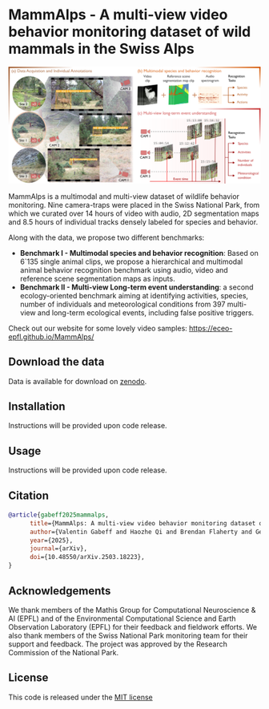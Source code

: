 # MammAlps - A multi-view video behavior monitoring dataset of wild mammals in the Swiss Alps

<p align="center">
    <img src="resources/overview.png" alt="Overview">
</p>

MammAlps is a multimodal and multi-view dataset of wildlife behavior monitoring. Nine camera-traps were placed in the Swiss National Park, from which we curated over 14 hours of video with audio, 2D segmentation maps and 8.5 hours of individual tracks densely labeled for species and behavior.  

Along with the data, we propose two different benchmarks:
- **Benchmark I - Multimodal species and behavior recognition**: Based on 6`135 single animal clips, we propose a hierarchical and multimodal animal behavior recognition benchmark using audio, video and reference scene segmentation maps as inputs.
- **Benchmark II - Multi-view Long-term event understanding**: a second ecology-oriented benchmark aiming at identifying activities, species, number of individuals and meteorological conditions from 397 multi-view and long-term ecological events, including false positive triggers.


Check out our website for some lovely video samples: https://eceo-epfl.github.io/MammAlps/

## Download the data
Data is available for download on [zenodo](https://doi.org/10.5281/zenodo.15040901). 

## Installation
Instructions will be provided upon code release.

## Usage
Instructions will be provided upon code release.

## Citation
```bibtex
@article{gabeff2025mammalps,
      title={MammAlps: A multi-view video behavior monitoring dataset of wild mammals in the Swiss Alps},
      author={Valentin Gabeff and Haozhe Qi and Brendan Flaherty and Gencer Sumbül and Alexander Mathis and Devis Tuia},
      year={2025},
      journal={arXiv},
      doi={10.48550/arXiv.2503.18223},
}
```

## Acknowledgements
We thank members of the Mathis Group for Computational Neuroscience \& AI (EPFL) and of the Environmental Computational Science and Earth Observation Laboratory (EPFL) for their feedback and fieldwork efforts. We also thank members of the Swiss National Park monitoring team for their support and feedback. The project was approved by the Research Commission of the National Park.

## License
This code is released under the [MIT license](https://choosealicense.com/licenses/mit/)
